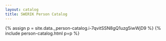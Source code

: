 ```yaml
---
layout: catalog
title: SWERIK Person Catalog
---
```

{% assign p = site.data._person-catalog.i-7qvitSSN8gQ1uzg5iwWjD9 %}
{% include person-catalog.html p=p %}

